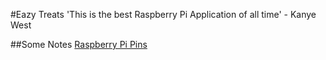 #Eazy Treats
'This is the best Raspberry Pi Application of all time' - Kanye West

##Some Notes
[Raspberry Pi Pins](http://www.hobbytronics.co.uk/raspberry-pi-gpio-pinout)

